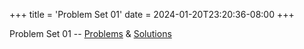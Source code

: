 +++
title = 'Problem Set 01'
date = 2024-01-20T23:20:36-08:00
+++

Problem Set 01 -- [Problems](https://dev-undergrad/5Chw/PS01.pdf)
& [Solutions](https://dev-undergrad.dev/5Chw/hw01.pdf)

<!--more--> 
